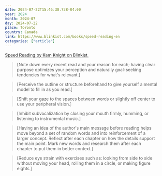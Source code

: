 ```yaml
---
date: 2024-07-22T15:46:38.738-04:00
year: 2024
month: 2024-07
day: 2024-07-22
place: Toronto
country: Canada
link: https://www.blinkist.com/books/speed-reading-en
categories: ["article"]
---
```

[Speed Reading by Kam Knight on Blinkist.](https://www.blinkist.com/books/speed-reading-en)

> [Note down every recent read and your reason for each; having clear purpose optimizes your perception and naturally goal-seeking tendencies for what's relevant.]

> [Perceive the outline or structure beforehand to give yourself a mental model to fill in as you read.]

> [Shift your gaze to the spaces between words or slightly off center to use your peripheral vision.]

> [Inhibit subvocalization by closing your mouth firmly, humming, or listening to instrumental music.]

> [Having an idea of the author's main message before reading helps move beyond a set of random words and into reinforcement of a larger concept. Reflect after each chapter on how the details support the main point. Mark new words and research them after each chapter to put them in better context.]

> [Reduce eye strain with exercises such as: looking from side to side without moving your head, rolling them in a circle, or making figure eights.]

